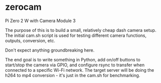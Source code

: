 # zerocam
Pi Zero 2 W with Camera Module 3

The purpose of this is to build a small, relatively cheap dash camera setup.  The initial cam.sh script is used for testing different camera functions, outputs, conversion, etc.  

Don't expect anything groundbreaking here.  

The end goal is to write something in Python, add on/off buttons to start/stop the camera via GPIO, and configure rsync to transfer when connected to a specific Wi-Fi network.  The target server will be doing the h264 to mp4 conversion - it's just in the cam.sh for benchmarking.
